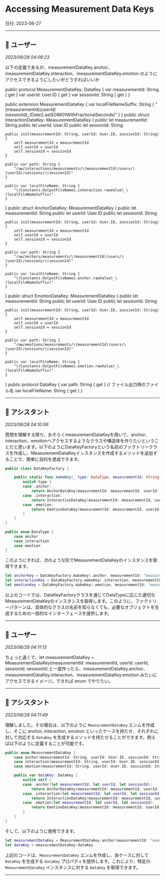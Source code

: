 # Accessing Measurement Data Keys

日付: 2023-06-27

---

## 👤 ユーザー
*2023/06/28 04:09:23*

以下の定義であるが、measurementDataKey.anchor、measurementDataKey.interaction、measurementDataKey.emotion のようにアクセスできるようにしたいがどうすればいいか

public protocol MeasurementDataKey: DataKey {
    var measurementId: String { get }
    var userId: User.ID { get }
    var sessionId: String { get }
}

public extension MeasurementDataKey {
    var localFileNameSuffix: String {
        "\(measurementId)_\(userId)_\(sessionId)_\(Date().asISO8601WithFractionalSeconds)"
    }
}
public struct InteractionDataKey: MeasurementDataKey {
    public let measurementId: String
    public let userId: User.ID
    public let sessionId: String

    public init(measurementId: String, userId: User.ID, sessionId: String) {
        self.measurementId = measurementId
        self.userId = userId
        self.sessionId = sessionId
    }

    public var path: String {
        "raw/interactions/measurements/\(measurementId)/users/\(userId)/sessions/\(sessionId)"
    }

    public var localFileName: String {
        "\(Constants.OutputFileNames.interaction.rawValue)_\(localFileNameSuffix)"
    }
}
public struct AnchorDataKey: MeasurementDataKey {
    public let measurementId: String
    public let userId: User.ID
    public let sessionId: String

    public init(measurementId: String, userId: User.ID, sessionId: String) {
        self.measurementId = measurementId
        self.userId = userId
        self.sessionId = sessionId
    }

    public var path: String {
        "raw/anchors/measurements/\(measurementId)/users/\(userId)/sessions/\(sessionId)"
    }

    public var localFileName: String {
        "\(Constants.OutputFileNames.anchor.rawValue)_\(localFileNameSuffix)"
    }
}
public struct EmotionDataKey: MeasurementDataKey {
    public let measurementId: String
    public let userId: User.ID
    public let sessionId: String

    public init(measurementId: String, userId: User.ID, sessionId: String) {
        self.measurementId = measurementId
        self.userId = userId
        self.sessionId = sessionId
    }

    public var path: String {
        "raw/emotions/measurements/\(measurementId)/users/\(userId)/sessions/\(sessionId)"
    }

    public var localFileName: String {
        "\(Constants.OutputFileNames.emotion.rawValue)_\(localFileNameSuffix)"
    }
}
public protocol DataKey {
    var path: String { get }
    // ファイル出力時のファイル名
    var localFileName: String { get }
}

---

## 🤖 アシスタント
*2023/06/28 04:10:06*

質問を理解する限り、おそらくmeasurementDataKeyを用いて、anchor、interaction、emotionへアクセスするようなクラスや構造体を作りたいということだと思います。以下のようにDataKeyFactoryという名前のファクトリークラスを作成し、MeasurementDataKeyインスタンスを作成するメソッドを追加することで、簡単に目的を達成できます。

```swift
public class DataKeyFactory {

    public static func makeKey(_ type: DataType, measurementId: String, userId: User.ID, sessionId: String) -> MeasurementDataKey {
        switch type {
        case .anchor:
            return AnchorDataKey(measurementId: measurementId, userId: userId, sessionId: sessionId)
        case .interaction:
            return InteractionDataKey(measurementId: measurementId, userId: userId, sessionId: sessionId)
        case .emotion:
            return EmotionDataKey(measurementId: measurementId, userId: userId, sessionId: sessionId)
        }
    }
}

public enum DataType {
    case anchor
    case interaction
    case emotion
}
```

このようにすれば、次のような形でMeasurementDataKeyのインスタンスを取得できます。

```swift
let anchorKey = DataKeyFactory.makeKey(.anchor, measurementId: "measurementId", userId: "userId", sessionId: "sessionId")
let interactionKey = DataKeyFactory.makeKey(.interaction, measurementId: "measurementId", userId: "userId", sessionId: "sessionId")
let emotionKey = DataKeyFactory.makeKey(.emotion, measurementId: "measurementId", userId: "userId", sessionId: "sessionId")
```

以上のコードでは、DataKeyFactoryクラスを通じてDataTypeに応じた適切なMeasurementDataKeyのインスタンスを取得します。このように、ファクトリーパターンは、具体的なクラスの名前を知らなくても、必要なオブジェクトを生成するための一般的なインターフェースを提供します。

---

## 👤 ユーザー
*2023/06/28 04:11:13*

ちょっと違くて、let measurementDataKey = MeasurementDataKey(measurementId: measurementId, userId: userId, sessionId: sessionId) と一度作ったら、measurementDataKey.anchor、measurementDataKey.interaction、measurementDataKey.emotion みたいにアクセスできるイメージ。できれば enum でやりたい。

---

## 🤖 アシスタント
*2023/06/28 04:11:49*

理解しました。その場合は、以下のように `MeasurementDataKey` エンムを作成し、そこに anchor, interaction, emotion といったケースを持たせ、それぞれに対して対応する `DataKey` を生成するメソッドを持たせることができます。例えば以下のように定義することが可能です。

```swift
public enum MeasurementDataKey {
    case anchor(measurementId: String, userId: User.ID, sessionId: String)
    case interaction(measurementId: String, userId: User.ID, sessionId: String)
    case emotion(measurementId: String, userId: User.ID, sessionId: String)

    public var dataKey: DataKey {
        switch self {
        case .anchor(let measurementId, let userId, let sessionId):
            return AnchorDataKey(measurementId: measurementId, userId: userId, sessionId: sessionId)
        case .interaction(let measurementId, let userId, let sessionId):
            return InteractionDataKey(measurementId: measurementId, userId: userId, sessionId: sessionId)
        case .emotion(let measurementId, let userId, let sessionId):
            return EmotionDataKey(measurementId: measurementId, userId: userId, sessionId: sessionId)
        }
    }
}
```

そして、以下のように使用できます。

```swift
let measurementDataKey = MeasurementDataKey.anchor(measurementId: "measurementId", userId: "userId", sessionId: "sessionId")
let dataKey = measurementDataKey.dataKey
```

上記のコードは、`MeasurementDataKey` エンムを作成し、各ケースに対して `DataKey` を生成する `dataKey` プロパティを提供します。これにより、特定の `MeasurementDataKey` インスタンスに対する `DataKey` を取得できます。

---
